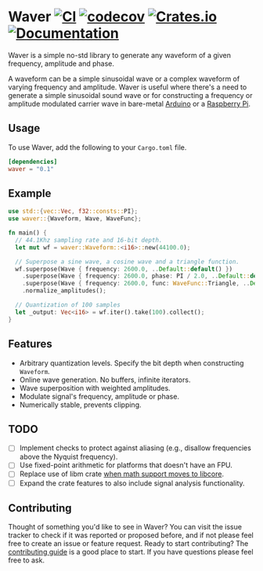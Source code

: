 Waver [![CI](https://github.com/amrali/waver/actions/workflows/main.yml/badge.svg)](https://github.com/amrali/waver/actions/workflows/main.yml) [![codecov](https://codecov.io/gh/amrali/waver/branch/master/graph/badge.svg?token=fN3pEuLaAB)](https://codecov.io/gh/amrali/waver) [![Crates.io](https://img.shields.io/crates/v/waver.svg?logo=rust)](https://crates.io/crates/waver) [![Documentation](https://img.shields.io/badge/docs-current-blue.svg?logo=rust)](https://docs.rs/waver)
=====

Waver is a simple no-std library to generate any waveform of a given frequency,
amplitude and phase.

A waveform can be a simple sinusoidal wave or a complex waveform of varying
frequency and amplitude. Waver is useful where there's a need to generate
a simple sinusoidal sound wave or for constructing a frequency or amplitude
modulated carrier wave in bare-metal [Arduino] or a [Raspberry Pi].

## Usage

To use Waver, add the following to your `Cargo.toml` file.

```toml
[dependencies]
waver = "0.1"
```

## Example

```rust
use std::{vec::Vec, f32::consts::PI};
use waver::{Waveform, Wave, WaveFunc};

fn main() {
  // 44.1Khz sampling rate and 16-bit depth.
  let mut wf = waver::Waveform::<i16>::new(44100.0);

  // Superpose a sine wave, a cosine wave and a triangle function.
  wf.superpose(Wave { frequency: 2600.0, ..Default::default() })
    .superpose(Wave { frequency: 2600.0, phase: PI / 2.0, ..Default::default() })
    .superpose(Wave { frequency: 2600.0, func: WaveFunc::Triangle, ..Default::default() })
    .normalize_amplitudes();

  // Quantization of 100 samples
  let _output: Vec<i16> = wf.iter().take(100).collect();
}
```

## Features

* Arbitrary quantization levels. Specify the bit depth when constructing `Waveform`.
* Online wave generation. No buffers, infinite iterators.
* Wave superposition with weighted amplitudes.
* Modulate signal's frequency, amplitude or phase.
* Numerically stable, prevents clipping.

## TODO

* [ ] Implement checks to protect against aliasing (e.g., disallow frequencies above the Nyquist frequency).
* [ ] Use fixed-point arithmetic for platforms that doesn't have an FPU.
* [ ] Replace use of libm crate [when math support moves to libcore].
* [ ] Expand the crate features to also include signal analysis functionality.

## Contributing

Thought of something you'd like to see in Waver? You can visit the issue tracker
to check if it was reported or proposed before, and if not please feel free to
create an issue or feature request. Ready to start contributing?
The [contributing guide][contributing] is a good place to start. If you have
questions please feel free to ask.

[Arduino]: https://www.arduino.cc/
[Raspberry Pi]: https://www.raspberrypi.org/
[contributing]: https://github.com/amrali/waver/blob/master/CONTRIBUTING.md
[when math support moves to libcore]: https://github.com/rust-lang/rfcs/issues/2505
